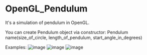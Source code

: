# OpenGL_Pendulum

It's a simulation of pendulum in OpenGL.

You can create Pendulum object via constructor:
Pendulum name(size_of_circle, length_of_pendulum, start_angle_in_degrees)

Examples:
![image](https://user-images.githubusercontent.com/107147109/177362960-8a7a7b3f-5c16-4716-8ec3-b85cf2ae1a93.png)
![image](https://user-images.githubusercontent.com/107147109/177362975-6f6c9a9c-0b62-4ebe-8219-2eb964de020a.png)
![image](https://user-images.githubusercontent.com/107147109/177363001-7ba3b994-be57-4728-9895-ea8c0afc6f3a.png)

